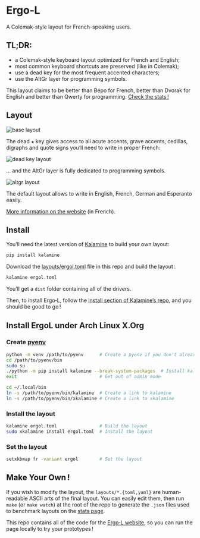 Ergo‑L
================================================================================

A Colemak-style layout for French-speaking users.


TL;DR:
--------------------------------------------------------------------------------

* a Colemak-style keyboard layout optimized for French and English;
* most common keyboard shortcuts are preserved (like in Colemak);
* use a dead key for the most frequent accented characters;
* use the AltGr layer for programming symbols.

This layout claims to be better than Bépo for French, better than Dvorak for
English and better than Qwerty for programming. [Check the stats !][1]

[1]: https://ergol.org/stats#/ergol/iso/en+fr


Layout
--------------------------------------------------------------------------------

![base layout](img/ergol_fr.svg)

The dead <kbd>★</kbd> key gives access to all acute accents, grave accents, cedillas, digraphs and quote signs you’ll need to write in proper French:

![dead key layout](img/ergol_1dk.svg)

… and the AltGr layer is fully dedicated to programming symbols.

![altgr layout](img/ergol_altgr.svg)

The default layout allows to write in English, French, German and Esperanto easily.

[More information on the website](https://ergol.org) (in French).


Install
--------------------------------------------------------------------------------

You’ll need the latest version of [Kalamine][2] to build your own layout:

```bash
pip install kalamine
```

Download the [layouts/ergol.toml][4] file in this repo and build the layout :

```bash
kalamine ergol.toml
```

You’ll get a `dist` folder containing all of the drivers.

Then, to install Ergo‑L, follow the [install section of Kalamine’s repo][3],
and you should be good to go !

[2]: https://github.com/fabi1cazenave/kalamine
[3]: https://github.com/fabi1cazenave/kalamine#installing-distributable-layouts
[4]: https://github.com/Nuclear-Squid/ergol/blob/master/layouts/ergol.toml


Install ErgoL under Arch Linux X.Org
--------------------------------------------------------------------------------

### Create [pyenv](https://wiki.archlinux.org/title/Python/Virtual_environment)

```bash
python -m venv /path/to/pyenv      # Create a pyenv if you don't already have one
cd /path/to/pyenv/bin
sudo su                            
./python -m pip install kalamine --break-system-packages  # Install kalamine in the acutal pyenv
exit                               # Get out of admin mode

cd ~/.local/bin                    
ln -s /path/to/pyenv/bin/kalamine  # Create a link to kalamine
ln -s /path/to/pyenv/bin/xkalamine # Create a link to xkalamine
```


### Install the layout

```bash
kalamine ergol.toml                # Build the layout
sudo xkalamine install ergol.toml  # Install the layout
```

### Set the layout

```bash
setxkbmap fr -variant ergol        # Set the layout
```

Make Your Own !
--------------------------------------------------------------------------------

If you wish to modify the layout, the `layouts/*.{toml,yaml}` are human-readable
ASCII arts of the final layout. You can easily edit them, then run `make` (or
`make watch`) at the root of the repo to generate the `.json` files used to
benchmark layouts on the [stats page][1].

This repo contains all of the code for the [Ergo‑L website](https://ergol.org),
so you can run the page locally to try your prototypes !
